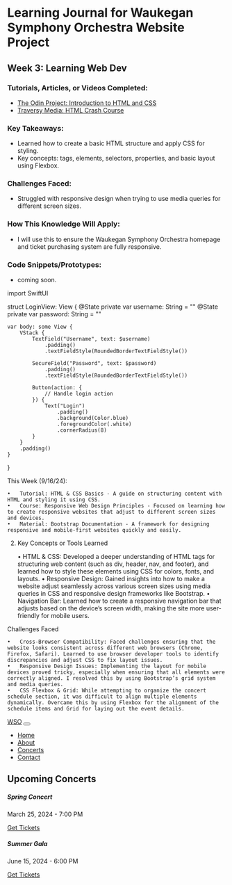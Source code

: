 # Learning Journal for Waukegan Symphony Orchestra Website Project

## Week 3: Learning Web Dev

### Tutorials, Articles, or Videos Completed:
- [The Odin Project: Introduction to HTML and CSS](https://www.theodinproject.com/paths/foundations/courses/foundations/lessons/html-foundations)
- [Traversy Media: HTML Crash Course](https://www.youtube.com/watch?v=UB1O30fR-EE)

### Key Takeaways:
- Learned how to create a basic HTML structure and apply CSS for styling.
- Key concepts: tags, elements, selectors, properties, and basic layout using Flexbox.
  
### Challenges Faced:
- Struggled with responsive design when trying to use media queries for different screen sizes.
  
### How This Knowledge Will Apply:
- I will use this to ensure the Waukegan Symphony Orchestra homepage and ticket purchasing system are fully responsive.

### Code Snippets/Prototypes:
- coming soon.

import SwiftUI

struct LoginView: View {
    @State private var username: String = ""
    @State private var password: String = ""

    var body: some View {
        VStack {
            TextField("Username", text: $username)
                .padding()
                .textFieldStyle(RoundedBorderTextFieldStyle())

            SecureField("Password", text: $password)
                .padding()
                .textFieldStyle(RoundedBorderTextFieldStyle())

            Button(action: {
                // Handle login action
            }) {
                Text("Login")
                    .padding()
                    .background(Color.blue)
                    .foregroundColor(.white)
                    .cornerRadius(8)
            }
        }
        .padding()
    }
}

This Week (9/16/24):

	•	Tutorial: HTML & CSS Basics - A guide on structuring content with HTML and styling it using CSS.
	•	Course: Responsive Web Design Principles - Focused on learning how to create responsive websites that adjust to different screen sizes and devices.
	•	Material: Bootstrap Documentation - A framework for designing responsive and mobile-first websites quickly and easily.

2. Key Concepts or Tools Learned

	•	HTML & CSS: Developed a deeper understanding of HTML tags for structuring web content (such as div, header, nav, and footer), and learned how to style these elements using CSS for colors, fonts, and layouts.
	•	Responsive Design: Gained insights into how to make a website adjust seamlessly across various screen sizes using media queries in CSS and responsive design frameworks like Bootstrap.
	•	Navigation Bar: Learned how to create a responsive navigation bar that adjusts based on the device’s screen width, making the site more user-friendly for mobile users.

Challenges Faced

	•	Cross-Browser Compatibility: Faced challenges ensuring that the website looks consistent across different web browsers (Chrome, Firefox, Safari). Learned to use browser developer tools to identify discrepancies and adjust CSS to fix layout issues.
	•	Responsive Design Issues: Implementing the layout for mobile devices proved tricky, especially when ensuring that all elements were correctly aligned. I resolved this by using Bootstrap’s grid system and media queries.
	•	CSS Flexbox & Grid: While attempting to organize the concert schedule section, it was difficult to align multiple elements dynamically. Overcame this by using Flexbox for the alignment of the schedule items and Grid for laying out the event details.

<!DOCTYPE html>
<html lang="en">
<head>
    <meta charset="UTF-8">
    <meta name="viewport" content="width=device-width, initial-scale=1.0">
    <link href="https://cdn.jsdelivr.net/npm/bootstrap@5.1.3/dist/css/bootstrap.min.css" rel="stylesheet">
    <title>Waukegan Symphony Orchestra</title>
</head>
<body>
    <nav class="navbar navbar-expand-lg navbar-light bg-light">
        <a class="navbar-brand" href="#">WSO</a>
        <button class="navbar-toggler" type="button" data-bs-toggle="collapse" data-bs-target="#navbarNav" aria-controls="navbarNav" aria-expanded="false" aria-label="Toggle navigation">
            <span class="navbar-toggler-icon"></span>
        </button>
        <div class="collapse navbar-collapse" id="navbarNav">
            <ul class="navbar-nav ml-auto">
                <li class="nav-item">
                    <a class="nav-link" href="#home">Home</a>
                </li>
                <li class="nav-item">
                    <a class="nav-link" href="#about">About</a>
                </li>
                <li class="nav-item">
                    <a class="nav-link" href="#concerts">Concerts</a>
                </li>
                <li class="nav-item">
                    <a class="nav-link" href="#contact">Contact</a>
                </li>
            </ul>
        </div>
    </nav>
</body>
</html>

<section id="concerts" class="container mt-5">
    <h2 class="text-center">Upcoming Concerts</h2>
    <div class="d-flex justify-content-around flex-wrap">
        <div class="card" style="width: 18rem;">
            <div class="card-body">
                <h5 class="card-title">Spring Concert</h5>
                <p class="card-text">March 25, 2024 - 7:00 PM</p>
                <a href="#" class="btn btn-primary">Get Tickets</a>
            </div>
        </div>
        <div class="card" style="width: 18rem;">
            <div class="card-body">
                <h5 class="card-title">Summer Gala</h5>
                <p class="card-text">June 15, 2024 - 6:00 PM</p>
                <a href="#" class="btn btn-primary">Get Tickets</a>
            </div>
        </div>
    </div>
</section>

